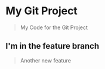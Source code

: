 # My Git Project

> My Code for the Git Project

## I'm in the feature branch

> Another new feature

